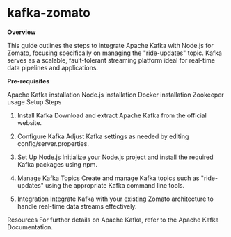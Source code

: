 # kafka-zomato

**Overview**

This guide outlines the steps to integrate Apache Kafka with Node.js for Zomato, focusing specifically on managing the "ride-updates" topic. Kafka serves as a scalable, fault-tolerant streaming platform ideal for real-time data pipelines and applications.

**Pre-requisites**

Apache Kafka installation
Node.js installation
Docker installation
Zookeeper usage
Setup Steps

1. Install Kafka
   Download and extract Apache Kafka from the official website.

2. Configure Kafka
   Adjust Kafka settings as needed by editing config/server.properties.

3. Set Up Node.js
   Initialize your Node.js project and install the required Kafka packages using npm.

4. Manage Kafka Topics
   Create and manage Kafka topics such as "ride-updates" using the appropriate Kafka command line tools.

5. Integration
   Integrate Kafka with your existing Zomato architecture to handle real-time data streams effectively.

Resources
For further details on Apache Kafka, refer to the Apache Kafka Documentation.

